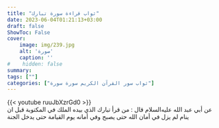 ```yaml
---
title: "ثواب قراءة سورة تبارك"
date: 2023-06-04T01:21:13+03:00
draft: false
ShowToc: False
cover:
    image: img/239.jpg
    alt: 'صورة'
    caption: ''
#    hidden: false
summary: 
tags: [""]
categories: ["ثواب سور القرآن الكريم سورة سورة"]
---
```

{{< youtube ruuJbXzrGd0 >}} 
<br>
عن أبي
عبد الله عليه‌السلام قال : من قرأ تبارك الذي بيده الملك في المكتوبة قبل ان
ينام لم يزل في أمان الله حتى يصبح وفي أمانه يوم القيامة حتى يدخل الجنة

